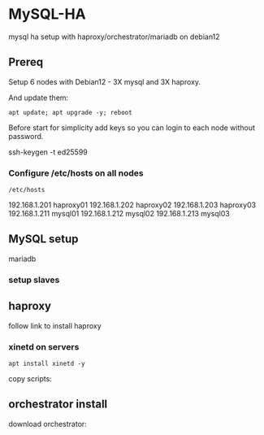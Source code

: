 # MySQL-HA
mysql ha setup with haproxy/orchestrator/mariadb on debian12

## Prereq

Setup 6 nodes with Debian12 - 3X mysql and 3X haproxy.

And update them:

```apt update; apt upgrade -y; reboot```


Before start for simplicity add keys so you can login to each node without password.

ssh-keygen -t ed25599

### Configure /etc/hosts on all nodes

```/etc/hosts```

192.168.1.201 haproxy01
192.168.1.202 haproxy02
192.168.1.203 haproxy03
192.168.1.211 mysql01
192.168.1.212 mysql02
192.168.1.213 mysql03

## MySQL setup

mariadb

### setup slaves



## haproxy

follow link to install haproxy

### xinetd on servers

```apt install xinetd -y```

copy scripts:



## orchestrator install

download orchestrator:


